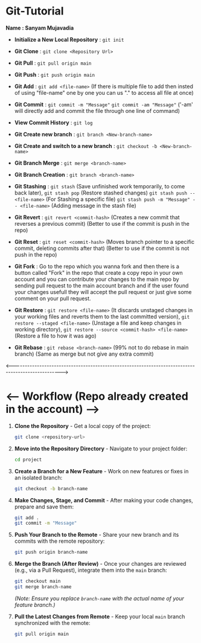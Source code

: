 # Git-Tutorial

**Name : Sanyam Mujavadia**

* **Initialize a New Local Repository** : `git init`

* **Git Clone** : `git clone <Repository Url>`

* **Git Pull** : `git pull origin main`

* **Git Push** : `git push origin main`

* **Git Add** : `git add <file-name>` (If there is multiple file to add then insted of using "file-name" one by one you can us "." to access all file at once)

* **Git Commit** : `git commit -m "Message"` `git commit -am "Message"` ('-am' will directly add and commit the file through one line of command)

* **View Commit History** : `git log`

* **Git Create new branch** : `git branch <New-branch-name>` 

* **Git Create and switch to a new branch** : `git checkout -b <New-branch-name>`

* **Git Branch Merge** : `git merge <branch-name>`

* **Git Branch Creation** : `git branch <branch-name>`

* **Git Stashing** : `git stash` (Save unfinished work temporarily, to come back later),
`git stash pop` (Restore stashed changes)
`git stash push -- <file-name>` (For Stashing a specific file)
`git stash push -m "Message" -- <file-name>` (Adding message in the stash file)

* **Git Revert** : `git revert <commit-hash>` (Creates a new commit that reverses a previous commit) (Better to use if the commit is push in the repo)

* **Git Reset** : `git reset <commit-hash>` (Moves branch pointer to a specific commit, deleting commits after that) (Better to use if the commit is not push in the repo)

* **Git Fork** : Go to the repo which you wanna fork and then there is a button called "Fork" in the repo that create a copy repo in your own account and you can contribute your changes to the main repo by sending pull request to the main account branch and if the user found your changes usefull they will accept the pull request or just give some comment on your pull request. 

* **Git Restore** : `git restore <file-name>` (It discards unstaged changes in your working files and reverts them to the last committed version),
`git restore --staged <file-name>` (Unstage a file and keep changes in working directory),
`git restore --source <commit-hash> <file-name>` (Restore a file to how it was <commit-hash> ago)

* **Git Rebase** : `git rebase <branch-name>` (99% not to do rebase in main branch) (Same as merge but not give any extra commit)

<-------------------------------------------------------------------------------------------------->

# <-- Workflow (Repo already created in the account) -->

1.  **Clone the Repository** - Get a local copy of the project:
    ```bash
    git clone <repository-url>
    ```

2.  **Move into the Repository Directory** - Navigate to your project folder:
    ```bash
    cd project
    ```

3.  **Create a Branch for a New Feature** - Work on new features or fixes in an isolated branch:
    ```bash
    git checkout -b branch-name
    ```

4.  **Make Changes, Stage, and Commit** - After making your code changes, prepare and save them:
    ```bash
    git add .
    git commit -m "Message"
    ```

5.  **Push Your Branch to the Remote** - Share your new branch and its commits with the remote repository:
    ```bash
    git push origin branch-name
    ```

6.  **Merge the Branch (After Review)** - Once your changes are reviewed (e.g., via a Pull Request), integrate them into the `main` branch:
    ```bash
    git checkout main
    git merge branch-name
    ```
    *(Note: Ensure you replace `branch-name` with the actual name of your feature branch.)*

7.  **Pull the Latest Changes from Remote** - Keep your local `main` branch synchronized with the remote:
    ```bash
    git pull origin main
    ```
